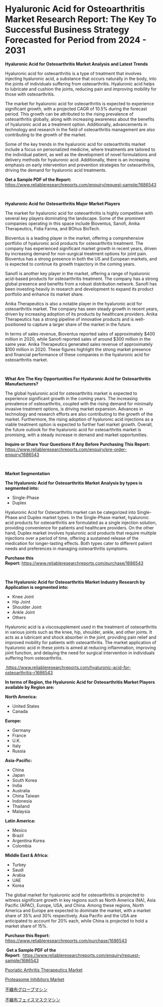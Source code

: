 <p><h1>Hyaluronic Acid for Osteoarthritis Market Research Report: The Key To Successful Business Strategy Forecasted for Period from 2024 - 2031</h1></p><p><strong>Hyaluronic Acid for Osteoarthritis Market Analysis and Latest Trends</strong></p>
<p><p>Hyaluronic acid for osteoarthritis is a type of treatment that involves injecting hyaluronic acid, a substance that occurs naturally in the body, into the joints of individuals suffering from osteoarthritis. Hyaluronic acid helps to lubricate and cushion the joints, reducing pain and improving mobility for those with osteoarthritis.</p><p>The market for hyaluronic acid for osteoarthritis is expected to experience significant growth, with a projected CAGR of 10.5% during the forecast period. This growth can be attributed to the rising prevalence of osteoarthritis globally, along with increasing awareness about the benefits of hyaluronic acid as a treatment option. Additionally, advancements in technology and research in the field of osteoarthritis management are also contributing to the growth of the market.</p><p>Some of the key trends in the hyaluronic acid for osteoarthritis market include a focus on personalized medicine, where treatments are tailored to the individual patient, as well as the development of novel formulations and delivery methods for hyaluronic acid. Additionally, there is an increasing emphasis on early intervention and prevention strategies for osteoarthritis, driving the demand for hyaluronic acid treatments.</p></p>
<p><strong>Get a Sample PDF of the Report:&nbsp;</strong> <a href="https://www.reliableresearchreports.com/enquiry/request-sample/1686543">https://www.reliableresearchreports.com/enquiry/request-sample/1686543</a></p>
<p>&nbsp;</p>
<p><strong>Hyaluronic Acid for Osteoarthritis Major Market Players</strong></p>
<p><p>The market for hyaluronic acid for osteoarthritis is highly competitive with several key players dominating the landscape. Some of the prominent companies operating in this space include Bioventus, Sanofi, Anika Therapeutics, Fidia Farma, and BOhus BioTech. </p><p>Bioventus is a leading player in the market, offering a comprehensive portfolio of hyaluronic acid products for osteoarthritis treatment. The company has experienced significant market growth in recent years, driven by increasing demand for non-surgical treatment options for joint pain. Bioventus has a strong presence in both the US and European markets, and is expected to continue its growth trajectory in the coming years.</p><p>Sanofi is another key player in the market, offering a range of hyaluronic acid-based products for osteoarthritis treatment. The company has a strong global presence and benefits from a robust distribution network. Sanofi has been investing heavily in research and development to expand its product portfolio and enhance its market share.</p><p>Anika Therapeutics is also a notable player in the hyaluronic acid for osteoarthritis market. The company has seen steady growth in recent years, driven by increasing adoption of its products by healthcare providers. Anika Therapeutics has a strong pipeline of innovative products and is well-positioned to capture a larger share of the market in the future.</p><p>In terms of sales revenue, Bioventus reported sales of approximately $400 million in 2020, while Sanofi reported sales of around $300 million in the same year. Anika Therapeutics generated sales revenue of approximately $100 million in 2020. These figures highlight the strong market presence and financial performance of these companies in the hyaluronic acid for osteoarthritis market.</p></p>
<p>&nbsp;</p>
<p><strong>What Are The Key Opportunities For Hyaluronic Acid for Osteoarthritis Manufacturers?</strong></p>
<p><p>The global hyaluronic acid for osteoarthritis market is expected to experience significant growth in the coming years. The increasing prevalence of osteoarthritis, coupled with the rising demand for minimally invasive treatment options, is driving market expansion. Advances in technology and research efforts are also contributing to the growth of the market. Furthermore, the rising adoption of hyaluronic acid injections as a viable treatment option is expected to further fuel market growth. Overall, the future outlook for the hyaluronic acid for osteoarthritis market is promising, with a steady increase in demand and market opportunities.</p></p>
<p><strong>Inquire or Share Your Questions If Any Before Purchasing This Report:</strong> <a href="https://www.reliableresearchreports.com/enquiry/pre-order-enquiry/1686543">https://www.reliableresearchreports.com/enquiry/pre-order-enquiry/1686543</a></p>
<p>&nbsp;</p>
<p><strong>Market Segmentation</strong></p>
<p><strong>The Hyaluronic Acid for Osteoarthritis Market Analysis by types is segmented into:</strong></p>
<p><ul><li>Single-Phase</li><li>Duplex</li></ul></p>
<p><p>Hyaluronic Acid for Osteoarthritis market can be categorized into Single-Phase and Duplex market types. In the Single-Phase market, hyaluronic acid products for osteoarthritis are formulated as a single injection solution, providing convenience for patients and healthcare providers. On the other hand, Duplex market involves hyaluronic acid products that require multiple injections over a period of time, offering a sustained release of the medication for longer-lasting effects. Both types cater to different patient needs and preferences in managing osteoarthritis symptoms.</p></p>
<p><strong>Purchase this Report:&nbsp;</strong><a href="https://www.reliableresearchreports.com/purchase/1686543">https://www.reliableresearchreports.com/purchase/1686543</a></p>
<p>&nbsp;</p>
<p><strong>The Hyaluronic Acid for Osteoarthritis Market Industry Research by Application is segmented into:</strong></p>
<p><ul><li>Knee Joint</li><li>Hip Joint</li><li>Shoulder Joint</li><li>Ankle Joint</li><li>Others</li></ul></p>
<p><p>Hyaluronic acid is a viscosupplement used in the treatment of osteoarthritis in various joints such as the knee, hip, shoulder, ankle, and other joints. It acts as a lubricant and shock absorber in the joint, providing pain relief and improved mobility for patients with osteoarthritis. The market application of hyaluronic acid in these joints is aimed at reducing inflammation, improving joint function, and delaying the need for surgical intervention in individuals suffering from osteoarthritis.</p></p>
<p><a href="https://www.reliableresearchreports.com/hyaluronic-acid-for-osteoarthritis-r1686543">&nbsp;https://www.reliableresearchreports.com/hyaluronic-acid-for-osteoarthritis-r1686543</a></p>
<p><strong>In terms of Region, the Hyaluronic Acid for Osteoarthritis Market Players available by Region are:</strong></p>
<p>
    <p> <strong> North America: </strong>
        <ul>
            <li>United States</li>
            <li>Canada</li>
        </ul>
        </p> 
    <p> <strong> Europe: </strong>
        <ul>
            <li>Germany</li>
            <li>France</li>
            <li>U.K.</li>
            <li>Italy</li>
            <li>Russia</li>
        </ul>
        </p> 
    <p> <strong> Asia-Pacific: </strong>
        <ul>
            <li>China</li>
            <li>Japan</li>
            <li>South Korea</li>
            <li>India</li>
            <li>Australia</li>
            <li>China Taiwan</li>
            <li>Indonesia</li>
            <li>Thailand</li>
            <li>Malaysia</li>
        </ul>
        </p> 
    <p> <strong> Latin America: </strong>
        <ul>
            <li>Mexico</li>
            <li>Brazil</li>
            <li>Argentina Korea</li>
            <li>Colombia</li>
        </ul>
        </p> 
    <p> <strong> Middle East & Africa: </strong>
        <ul>
            <li>Turkey</li>
            <li>Saudi</li>
            <li>Arabia</li>
            <li>UAE</li>
            <li>Korea</li>
        </ul>
    </p>
    </p>
<p><p>The global market for hyaluronic acid for osteoarthritis is projected to witness significant growth in key regions such as North America (NA), Asia Pacific (APAC), Europe, USA, and China. Among these regions, North America and Europe are expected to dominate the market, with a market share of 35% and 30% respectively. Asia Pacific and the USA are anticipated to account for 20% each, while China is projected to hold a market share of 15%.</p></p>
<p><strong>Purchase this Report: </strong><a href="https://www.reliableresearchreports.com/purchase/1686543">https://www.reliableresearchreports.com/purchase/1686543</a></p>
<p>&nbsp;<strong>Get a Sample PDF of the Report:&nbsp;&nbsp;</strong><a href="https://www.reliableresearchreports.com/enquiry/request-sample/1686543">https://www.reliableresearchreports.com/enquiry/request-sample/1686543</a></p>
<p><strong></strong></p>
<p><p><a href="https://github.com/JameTravis/Market-Research-Report-List-5/blob/main/psoriatic-arthritis-therapeutics-market.md">Psoriatic Arthritis Therapeutics Market</a></p><p><a href="https://github.com/nusratjahan12006/Market-Research-Report-List-1/blob/main/proteasome-inhibitors-market.md">Proteasome Inhibitors Market</a></p><p><a href="https://github.com/marbadji/Market-Research-Report-List-2/blob/main/4747152177955.md">不織布グローブマシン</a></p><p><a href="https://github.com/ddwcuskozol07187/Market-Research-Report-List-3/blob/main/7883487177954.md">不織布フェイスマスクマシン</a></p></p>